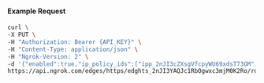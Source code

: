 <!-- Code generated for API Clients. DO NOT EDIT. -->

#### Example Request

```bash
curl \
-X PUT \
-H "Authorization: Bearer {API_KEY}" \
-H "Content-Type: application/json" \
-H "Ngrok-Version: 2" \
-d '{"enabled":true,"ip_policy_ids":["ipp_2nJI3cZXsgVfcpyWU69xdsT73GM","ipp_2nJI3YSDqslbfErzXSaiSAqBkEB"]}' \
https://api.ngrok.com/edges/https/edghts_2nJI3YAQJc1RbOgwxc3mjM0K2Ro/routes/edghtsrt_2nJI3cE05YXa36huylnLKbaNUSE/ip_restriction
```
